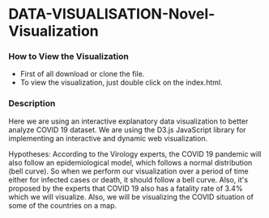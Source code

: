 # DATA-VISUALISATION-Novel-Visualization

<h3>How to View the Visualization</h3>
  <ul>
  <li>First of all download or clone the file.</li>
  <li>To view the visualization, just double click on the index.html.</li>
  </ul>
  
<h3>Description</h3><p>
Here we are using an interactive explanatory data visualization to better analyze
COVID 19 dataset. We are using the D3.js JavaScript library for implementing an
interactive and dynamic web visualization.

Hypotheses: According to the Virology experts, the COVID 19 pandemic will also
follow an epidemiological model, which follows a normal distribution (bell curve). So
when we perform our visualization over a period of time either for infected cases or
death, it should follow a bell curve. Also, it's proposed by the experts that COVID
19 also has a fatality rate of 3.4% which we will visualize. Also, we will be
visualizing the COVID situation of some of the countries on a map.
<p>
